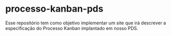 # processo-kanban-pds
Esse repositório tem como objetivo implementar um site que irá descrever a especificação do Processo Kanban implantado em nosso PDS.
